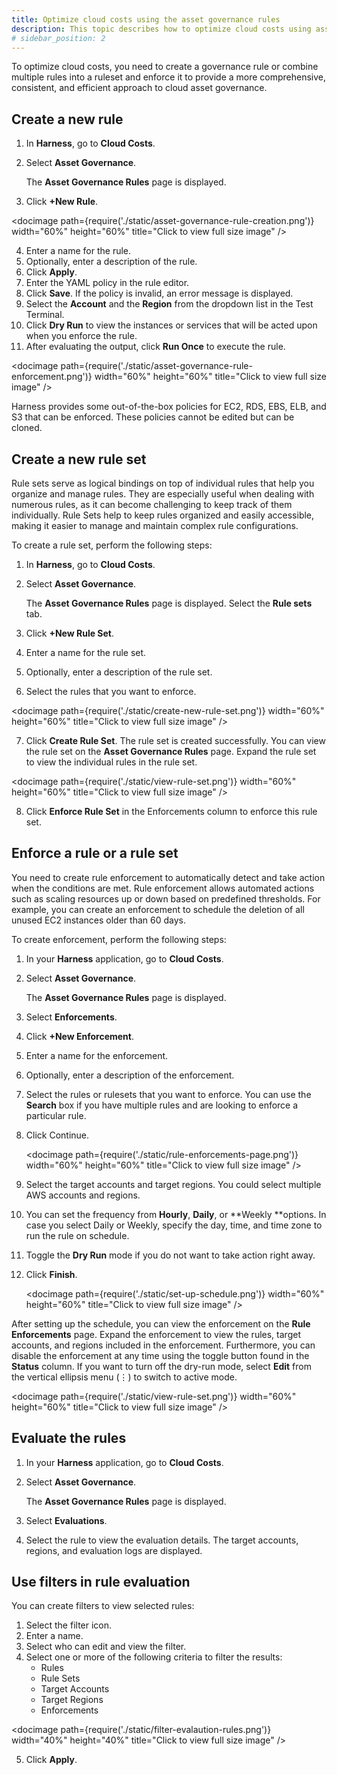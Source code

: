 ```yaml
---
title: Optimize cloud costs using the asset governance rules
description: This topic describes how to optimize cloud costs using asset governance.
# sidebar_position: 2
---
```



To optimize cloud costs, you need to create a governance rule or combine multiple rules into a ruleset and enforce it to provide a more comprehensive, consistent, and efficient approach to cloud asset governance.


## Create a new rule

1. In **Harness**, go to **Cloud Costs**.
2. Select **Asset Governance**.

    The **Asset Governance Rules** page is displayed.

3. Click **+New Rule**. 


  <docimage path={require('./static/asset-governance-rule-creation.png')} width="60%" height="60%" title="Click to view full size image" />

4. Enter a name for the rule.
5. Optionally, enter a description of the rule.
6. Click **Apply**.
7. Enter the YAML policy in the rule editor.
8. Click **Save**. 
If the policy is invalid, an error message is displayed.
9. Select the **Account** and the **Region** from the dropdown list in the Test Terminal.
10. Click **Dry Run** to view the instances or services that will be acted upon when you enforce the rule. 
11. After evaluating the output, click **Run Once** to execute the rule. 

  <docimage path={require('./static/asset-governance-rule-enforcement.png')} width="60%" height="60%" title="Click to view full size image" />

Harness provides some out-of-the-box policies for EC2, RDS, EBS, ELB, and S3 that can be enforced. These policies cannot be edited but can be cloned.

## Create a new rule set

Rule sets serve as logical bindings on top of individual rules that help you organize and manage rules. They are especially useful when dealing with numerous rules, as it can become challenging to keep track of them individually. Rule Sets help to keep rules organized and easily accessible, making it easier to manage and maintain complex rule configurations.

To create a rule set, perform the following steps:

1. In **Harness**, go to **Cloud Costs**.
2. Select **Asset Governance**.

    The **Asset Governance Rules** page is displayed. Select the **Rule sets** tab.

3. Click **+New Rule Set**.
4. Enter a name for the rule set.
5. Optionally, enter a description of the rule set.
6. Select the rules that you want to enforce. 

  <docimage path={require('./static/create-new-rule-set.png')} width="60%" height="60%" title="Click to view full size image" />


7. Click **Create Rule Set**. 
The rule set is created successfully. You can view the rule set on the **Asset Governance Rules** page. Expand the rule set to view the individual rules in the rule set.

  <docimage path={require('./static/view-rule-set.png')} width="60%" height="60%" title="Click to view full size image" />

8. Click **Enforce Rule Set** in the Enforcements column to enforce this rule set.


## Enforce a rule or a rule set

You need to create rule enforcement to automatically detect and take action when the conditions are met. Rule enforcement allows automated actions such as scaling resources up or down based on predefined thresholds. For example, you can create an enforcement to schedule the deletion of all unused EC2 instances older than 60 days.

To create enforcement, perform the following steps:

1. In your **Harness** application, go to **Cloud Costs**.
2. Select **Asset Governance**.

    The **Asset Governance Rules** page is displayed.

3. Select **Enforcements**.
4. Click **+New Enforcement**.
5. Enter a name for the enforcement.
6. Optionally, enter a description of the enforcement.
7. Select the rules or rulesets that you want to enforce. You can use the **Search** box if you have multiple rules and are looking to enforce a particular rule.
8. Click Continue. 

    <docimage path={require('./static/rule-enforcements-page.png')} width="60%" height="60%" title="Click to view full size image" />

9. Select the target accounts and target regions. You could select multiple AWS accounts and regions.
10. You can set the frequency from **Hourly**, **Daily**, or **Weekly **options. In case you select Daily or Weekly, specify the day, time, and time zone to run the rule on schedule.
11. Toggle the **Dry Run** mode if you do not want to take action right away.
12. Click **Finish**. 

    <docimage path={require('./static/set-up-schedule.png')} width="60%" height="60%" title="Click to view full size image" />


After setting up the schedule, you can view the enforcement on the **Rule Enforcements** page. Expand the enforcement to view the rules, target accounts, and regions included in the enforcement. Furthermore, you can disable the enforcement at any time using the toggle button found in the **Status** column. If you want to turn off the dry-run mode, select **Edit** from the vertical ellipsis menu (⋮) to switch to active mode.

<docimage path={require('./static/view-rule-set.png')} width="60%" height="60%" title="Click to view full size image" />



## Evaluate the rules

1. In your **Harness** application, go to **Cloud Costs**.
2. Select **Asset Governance**.

    The **Asset Governance Rules** page is displayed.

3. Select **Evaluations**.
4. Select the rule to view the evaluation details. 
The target accounts, regions, and evaluation logs are displayed.

## Use filters in rule evaluation

You can create filters to view selected rules:

1. Select the filter icon.
2. Enter a name.
3. Select who can edit and view the filter.
4. Select one or more of the following criteria to filter the results:
    * Rules
    * Rule Sets
    * Target Accounts
    * Target Regions
    * Enforcements

  <docimage path={require('./static/filter-evalaution-rules.png')} width="40%" height="40%" title="Click to view full size image" />

5. Click **Apply**.